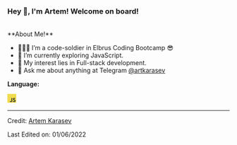 <h3 title="hehehe"> Hey 👋, I'm Artem! Welcome on board!</h3>

<br />
**About Me!**

- 👨🏽‍💻 I’m a code-soldier in Elbrus Coding Bootcamp 😎
- 🌱 I’m currently exploring JavaScript.
- 🤔 My interest lies in Full-stack development.
- 💬 Ask me about anything at Telegram [@artkarasev](https://telegram.me/artkarasev)


**Language:**  

<code><img height="20" src="https://raw.githubusercontent.com/github/explore/80688e429a7d4ef2fca1e82350fe8e3517d3494d/topics/javascript/javascript.png"></code>

----

Credit: [Artem Karasev](https://github.com/ETOPS7)

Last Edited on: 01/06/2022
